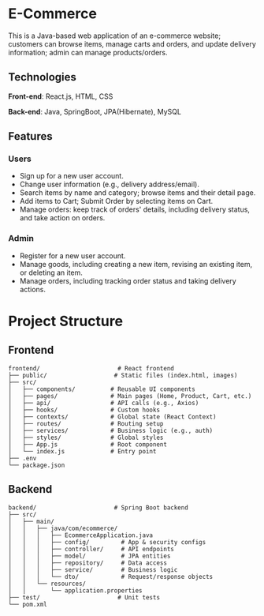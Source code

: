 # E-Commerce

This is a Java-based web application of an e-commerce website; customers can browse items, manage carts and orders, and update delivery information; admin can manage products/orders.

## Technologies

**Front-end**: React.js, HTML, CSS

**Back-end**: Java, SpringBoot, JPA(Hibernate), MySQL

## Features

### Users
- Sign up for a new user account.
- Change user information (e.g., delivery address/email).
- Search items by name and category; browse items and their detail page.
- Add items to Cart; Submit Order by selecting items on Cart.
- Manage orders: keep track of orders' details, including delivery status, and take action on orders.

### Admin
- Register for a new user account.
- Manage goods, including creating a new item, revising an existing item, or deleting an item.
- Manage orders, including tracking order status and taking delivery actions.

# Project Structure

## Frontend 
 
```
frontend/                      # React frontend
├── public/                   # Static files (index.html, images)
├── src/
│   ├── components/          # Reusable UI components
│   ├── pages/               # Main pages (Home, Product, Cart, etc.)
│   ├── api/                 # API calls (e.g., Axios)
│   ├── hooks/               # Custom hooks
│   ├── contexts/            # Global state (React Context)
│   ├── routes/              # Routing setup
│   ├── services/            # Business logic (e.g., auth)
│   ├── styles/              # Global styles
│   ├── App.js               # Root component
│   └── index.js             # Entry point
├── .env
└── package.json
```

## Backend
 
```
backend/                      # Spring Boot backend
├── src/
│   ├── main/
│   │   ├── java/com/ecommerce/
│   │   │   ├── EcommerceApplication.java
│   │   │   ├── config/         # App & security configs
│   │   │   ├── controller/     # API endpoints
│   │   │   ├── model/          # JPA entities
│   │   │   ├── repository/     # Data access
│   │   │   ├── service/        # Business logic
│   │   │   └── dto/            # Request/response objects
│   │   └── resources/
│   │       └── application.properties
├── test/                      # Unit tests
└── pom.xml
```

